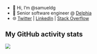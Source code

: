 - 👋 Hi, I’m @samueldg
- 🏢 Senior software engineer @ [Delphia](https://delphia.com)
- 🌐 [Twitter](https://twitter.com/samuel_dg) | [LinkedIn](https://www.linkedin.com/in/samueldiongirardeau/) | [Stack Overflow](https://stackoverflow.com/users/2773979/samuel-dion-girardeau)

##  My GitHub activity stats

![](https://github-readme-stats.vercel.app/api?username=samueldg&hide=stars&count_private=true&show_icons=true)

<!---
samueldg/samueldg is a ✨ special ✨ repository because its `README.md` (this file) appears on your GitHub profile.
--->
